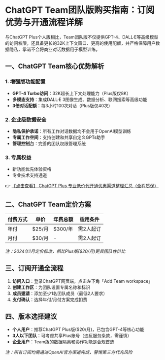 # ChatGPT Team团队版购买指南：订阅优势与开通流程详解

与ChatGPT Plus个人版相比，Team团队版不仅提供GPT-4、DALL·E等高级模型的访问权限，还具备更长的32K上下文窗口、更高的使用配额，并严格保障用户数据隐私，承诺不会将商业对话数据用于模型训练。

## 一、ChatGPT Team核心优势解析

### 1. 增强版功能配置
- **GPT-4 Turbo访问**：32K超长上下文处理能力（Plus版仅8K）
- **多模态支持**：集成DALL·E 3图像生成、数据分析、联网搜索等高级功能
- **3倍对话配额**：每3小时100次对话（Plus版仅40次）

### 2. 企业级数据安全
- **隐私保护承诺**：所有工作对话数据均不会用于OpenAI模型训练
- **专属工作空间**：支持创建和共享自定义GPTs助手
- **管理控制台**：完善的团队权限管理系统

### 3. 专属权益
- 新功能优先体验资格
- 专业技术支持通道

👉 [【点击查看】 ChatGPT Plus 专业低价代开通优惠渠道整理汇总（全程质保）](https://bit.ly/DaiKai)

## 二、ChatGPT Team定价方案

| 付费方式 | 单价 | 年费总额 | 适用条件 |
|---------|------|---------|---------|
| 年付 | $25/月 | $300/年 | 需2人起订 |
| 月付 | $30/月 | - | 需2人起订 |

*注：2024年1月定价标准，相比Plus版($20/月)更具团队性价比*

## 三、订阅开通全流程

1. **访问入口**：登录ChatGPT网页端，点击左下角「Add Team workspace」
2. **创建工作区**：为团队设置专属名称和标识
3. **成员邀请**：添加至少1名团队成员（最低2人要求）
4. **支付确认**：选择年付/月付方案完成扣费

## 四、版本选择建议

- **个人用户**：推荐ChatGPT Plus版($20/月)，已包含GPT-4等核心功能
- **3人以下团队**：可考虑共享Plus账号（违反服务条款，需谨慎）
- **企业用户**：Team版的数据隔离和协作功能是合规首选

*注：所有订阅均需通过OpenAI官方渠道完成，警惕第三方代充风险*